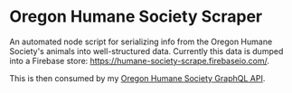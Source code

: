 # Oregon Humane Society Scraper
An automated node script for serializing info from the Oregon Humane Society's animals into well-structured data.
Currently this data is dumped into a Firebase store: https://humane-society-scrape.firebaseio.com/.

This is then consumed by my [Oregon Humane Society GraphQL API](https://github.com/joefraley/humane-society-api).
